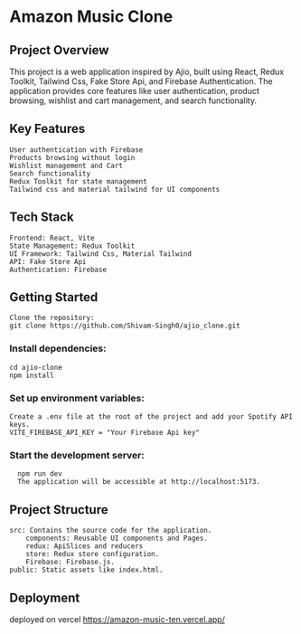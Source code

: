 # Amazon Music Clone

## Project Overview

This project is a web application inspired by Ajio, built using React, Redux Toolkit, Tailwind Css, Fake Store Api, and Firebase Authentication. The application provides core features like user authentication, product browsing, wishlist and cart management, and search functionality.

## Key Features

    User authentication with Firebase
    Products browsing without login
    Wishlist management and Cart
    Search functionality
    Redux Toolkit for state management
    Tailwind css and material tailwind for UI components

## Tech Stack

    Frontend: React, Vite
    State Management: Redux Toolkit
    UI Framework: Tailwind Css, Material Tailwind
    API: Fake Store Api
    Authentication: Firebase
    

## Getting Started

    Clone the repository:
    git clone https://github.com/Shivam-Singh0/ajio_clone.git


  ### Install dependencies:

    cd ajio-clone
    npm install

  ### Set up environment variables:
    Create a .env file at the root of the project and add your Spotify API keys.
    VITE_FIREBASE_API_KEY = "Your Firebase Api key"
  

  ### Start the development server:
      npm run dev
      The application will be accessible at http://localhost:5173.

## Project Structure

    src: Contains the source code for the application.
        components: Reusable UI components and Pages.
        redux: ApiSlices and reducers
        store: Redux store configuration.
        Firebase: Firebase.js.
    public: Static assets like index.html.

## Deployment
  deployed on vercel
  https://amazon-music-ten.vercel.app/
